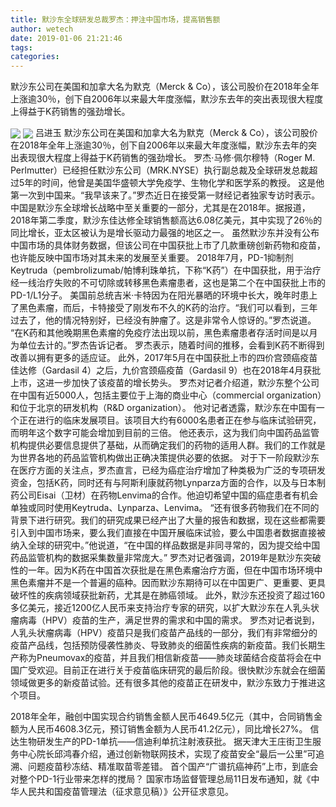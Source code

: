 ```yaml
---
title: 默沙东全球研发总裁罗杰：押注中国市场，提高销售额
author: wetech
date: 2019-01-06 21:21:46
tags: 
categories: 
---
```

默沙东公司在美国和加拿大名为默克（Merck & Co），该公司股价在2018年全年上涨逾30％，创下自2006年以来最大年度涨幅，默沙东去年的突出表现很大程度上得益于K药销售的强劲增长。
<!-- more -->
<img align="center" border="0" src="https://imgcdn.yicai.com/uppics/images/2019/01/2e75f6f1b0d1b4065af1828e9707f9c6.jpg" />
<img align="center" border="0" src="https://imgcdn.yicai.com/uppics/images/2019/01/3c760d2f22bddfc3cf753cb05379ed68.jpg" />
吕进玉
默沙东公司在美国和加拿大名为默克（Merck & Co），该公司股价在2018年全年上涨逾30％，创下自2006年以来最大年度涨幅，默沙东去年的突出表现很大程度上得益于K药销售的强劲增长。
罗杰·马修·佩尔穆特（Roger M. Perlmutter）已经担任默沙东公司（MRK.NYSE）执行副总裁及全球研发总裁超过5年的时间，他曾是美国华盛顿大学免疫学、生物化学和医学系的教授。
这是他第一次到中国来。“我早该来了。”罗杰近日在接受第一财经记者独家专访时表示。
中国是默沙东全球增长战略中至关重要的一部分，尤其是在2018年。据报道，2018年第二季度，默沙东佳达修全球销售额高达6.08亿美元，其中实现了26％的同比增长，亚太区被认为是增长驱动力最强的地区之一。
虽然默沙东并没有公布中国市场的具体财务数据，但该公司在中国获批上市了几款重磅创新药物和疫苗，也许能反映中国市场对其未来的发展至关重要。
2018年7月，PD-1抑制剂Keytruda（pembrolizumab/帕博利珠单抗，下称“K药”）在中国获批，用于治疗经一线治疗失败的不可切除或转移黑色素瘤患者，这也是第二个在中国获批上市的PD-1/L1分子。
美国前总统吉米·卡特因为在阳光暴晒的环境中长大，晚年时患上了黑色素瘤，而后，卡特接受了刚发布不久的K药的治疗。“我们可以看到，三年过去了，他的情况特别好，已经没有肿瘤了。这是非常令人惊讶的。”罗杰说道。
“在K药和其他晚期黑色素瘤的免疫疗法出现以前，黑色素瘤患者存活时间是以月为单位去计的。”罗杰告诉记者。
罗杰表示，随着时间的推移，会看到K药不断得到改善以拥有更多的适应证。
此外，2017年5月在中国获批上市的四价宫颈癌疫苗佳达修（Gardasil 4）之后，九价宫颈癌疫苗（Gardasil 9）也在2018年4月获批上市，这进一步加快了该疫苗的增长势头。
罗杰对记者介绍道，默沙东整个公司在中国有近5000人，包括主要位于上海的商业中心（commercial organization）和位于北京的研发机构（R&D organization）。
他对记者透露，默沙东在中国有一个正在进行的临床发展项目。该项目大约有6000名患者正在参与临床试验研究，而明年这个数字可能会增加到目前的三倍。
他还表示，这为我们向中国药品监管机构提供必要信息提供了基础，从而确定我们的药物的适用人群。我们的工作就是为世界各地的药品监管机构做出正确决策提供必要的依据。
对于下一阶段默沙东在医疗方面的关注点，罗杰直言，已经为癌症治疗增加了种类极为广泛的专项研发资金，包括K药，同时还有与阿斯利康就药物Lynparza方面的合作，以及与日本制药公司Eisai（卫材）在药物Lenvima的合作。他迫切希望中国的癌症患者有机会单独或同时使用Keytruda、Lynparza、Lenvima。
“还有很多药物我们在不同的背景下进行研究。我们的研究成果已经产出了大量的报告和数据，现在这些都需要引入到中国市场来，要么我们直接在中国开展临床试验，要么中国患者数据直接被纳入全球的研究中。”他说道，“在中国的样品数据是非同寻常的，因为提交给中国药品监管机构的数据采集数量非常庞大。”
罗杰对记者强调，2019年是默沙东突破性的一年。因为K药在中国首次获批是在黑色素瘤治疗方面，但在中国市场环境中黑色素瘤并不是一个普遍的癌种。因而默沙东期待可以在中国更广、更重要、更具破坏性的疾病领域获批新药，尤其是在肺癌领域。
此外，默沙东还投资了超过160多亿美元，接近1200亿人民币来支持治疗专家的研究，以扩大默沙东在人乳头状瘤病毒（HPV）疫苗的生产，满足世界的需求和中国的需求。
罗杰对记者说到，人乳头状瘤病毒（HPV）疫苗只是我们疫苗产品线的一部分，我们有非常细分的疫苗产品线，包括预防侵袭性肺炎、导致肺炎的细菌性疾病的新疫苗。我们长期生产称为Pneumovax的疫苗，并且我们相信新疫苗——肺炎球菌结合疫苗将会在中国广受欢迎。目前正在进行关于疫苗临床研究的最后阶段。很快默沙东就会在细菌领域做更多的新疫苗试验。还有很多其他的疫苗正在研发中，默沙东致力于推进这个项目。
 
 
2018年全年，融创中国实现合约销售金额人民币4649.5亿元（其中，合同销售金额为人民币4608.3亿元，预订销售金额为人民币41.2亿元），同比增长27%。
信达生物研发生产的PD-1单抗——信迪利单抗注射液获批。
据天津大王庄街卫生服务中心院长邱鸿春介绍，通过创新物联网技术，实现了疫苗安全“最后一公里”可追溯、问题疫苗秒冻结、精准取苗零差错。
首个国产“广谱抗癌神药”上市，到底会对整个PD-1行业带来怎样的搅局？
国家市场监督管理总局11日发布通知，就《中华人民共和国疫苗管理法（征求意见稿）》公开征求意见。
